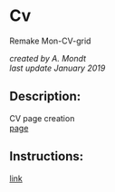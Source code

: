# Cv
Remake Mon-CV-grid

*created by A. Mondt*
<br/>
*last update January 2019*

## Description:

CV page creation
<br/>
[page](https://amondt.github.io/Cv/)

## Instructions:

[link](https://github.com/becodeorg/BXL-Lovelace-3.9/blob/master/01-La-prairie/html-css/5-exercice-creer-un-cv.md)
